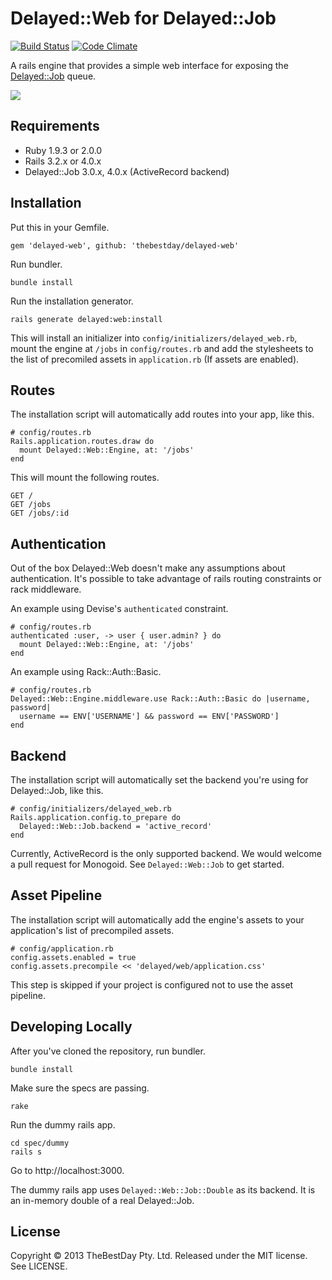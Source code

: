 # Delayed::Web for Delayed::Job

[![Build Status](https://travis-ci.org/thebestday/delayed-web.png?branch=master)](https://travis-ci.org/thebestday/delayed-web)
[![Code Climate](https://codeclimate.com/github/thebestday/delayed-web.png)](https://codeclimate.com/github/thebestday/delayed-web)

A rails engine that provides a simple web interface for exposing the
[Delayed::Job](https://github.com/collectiveidea/delayed_job) queue.

![](http://f.cl.ly/items/1j2m2g223s3q33140S3H/Screen%20Shot%202013-06-13%20at%2011.47.57%20PM.png)

## Requirements

* Ruby 1.9.3 or 2.0.0
* Rails 3.2.x or 4.0.x
* Delayed::Job 3.0.x, 4.0.x (ActiveRecord backend)

## Installation

Put this in your Gemfile.

    gem 'delayed-web', github: 'thebestday/delayed-web'

Run bundler.

    bundle install

Run the installation generator.

    rails generate delayed:web:install

This will install an initializer into `config/initializers/delayed_web.rb`,
mount the engine at `/jobs` in `config/routes.rb` and add the stylesheets
to the list of precomiled assets in `application.rb` (If assets are
enabled).

## Routes

The installation script will automatically add routes into your app,
like this.

    # config/routes.rb
    Rails.application.routes.draw do
      mount Delayed::Web::Engine, at: '/jobs'
    end

This will mount the following routes.

    GET /
    GET /jobs
    GET /jobs/:id

## Authentication

Out of the box Delayed::Web doesn't make any assumptions about
authentication. It's possible to take advantage of rails routing
constraints or rack middleware.

An example using Devise's `authenticated` constraint.

    # config/routes.rb
    authenticated :user, -> user { user.admin? } do
      mount Delayed::Web::Engine, at: '/jobs'
    end

An example using Rack::Auth::Basic.

    # config/routes.rb
    Delayed::Web::Engine.middleware.use Rack::Auth::Basic do |username, password|
      username == ENV['USERNAME'] && password == ENV['PASSWORD']
    end

## Backend

The installation script will automatically set the backend you're using for
Delayed::Job, like this.

    # config/initializers/delayed_web.rb
    Rails.application.config.to_prepare do
      Delayed::Web::Job.backend = 'active_record'
    end

Currently, ActiveRecord is the only supported backend. We would welcome a
pull request for Monogoid. See `Delayed::Web::Job` to get started.

## Asset Pipeline

The installation script will automatically add the engine's assets to your
application's list of precompiled assets.

    # config/application.rb
    config.assets.enabled = true
    config.assets.precompile << 'delayed/web/application.css'

This step is skipped if your project is configured not to use the asset
pipeline.

## Developing Locally

After you've cloned the repository, run bundler.

    bundle install

Make sure the specs are passing.

    rake

Run the dummy rails app.

    cd spec/dummy
    rails s

Go to http://localhost:3000.

The dummy rails app uses `Delayed::Web::Job::Double` as its backend.
It is an in-memory double of a real Delayed::Job.

## License

Copyright © 2013 TheBestDay Pty. Ltd. Released under the MIT license. See LICENSE.
